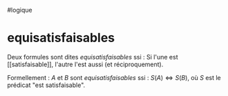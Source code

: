 #logique 
# equisatisfaisables
Deux formules sont dites _equisatisfaisables_ ssi :
Si l'une est [[satisfaisable]], l'autre l'est aussi (et réciproquement).

Formellement : $A$ et $B$ sont _equisatisfaisables_ ssi :
$S(A) \iff S(B)$, où $S$ est le prédicat "est satisfaisable".
